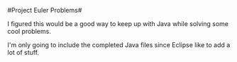 #Project Euler Problems#

I figured this would be a good way to keep up with Java while solving some cool problems.

I'm only going to include the completed Java files since Eclipse like to add a lot of stuff. 